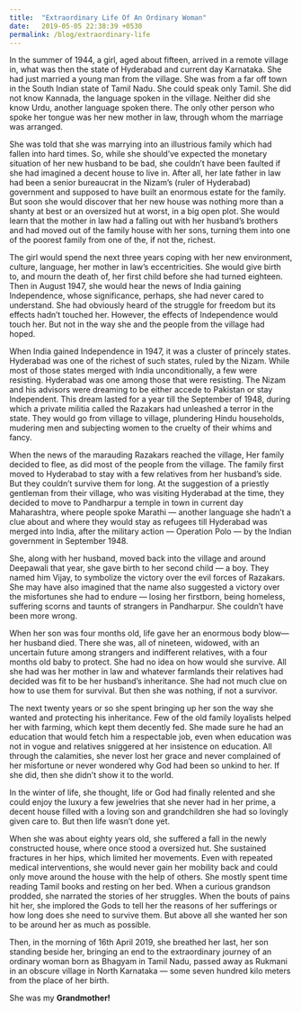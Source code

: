 ```yaml
---
title:  "Extraordinary Life Of An Ordinary Woman"
date:   2019-05-05 22:38:39 +0530
permalink: /blog/extraordinary-life
---
```


In the summer of 1944, a girl, aged about fifteen, arrived in a remote village in, what was then the state of Hyderabad and current day Karnataka. She had just married a young man from the village. She was from a far off town in the South Indian state of Tamil Nadu. She could speak only Tamil. She did not know Kannada, the language spoken in the village. Neither did she know Urdu, another language spoken there. The only other person who spoke her tongue was her new mother in law, through whom the marriage was arranged.

She was told that she was marrying into an illustrious family which had fallen into hard times. So, while she should’ve expected the monetary situation of her new husband to be bad, she couldn’t have been faulted if she had imagined a decent house to live in. After all, her late father in law had been a senior bureaucrat in the Nizam’s (ruler of Hyderabad) government and supposed to have built an enormous estate for the family. But soon she would discover that her new house was nothing more than a shanty at best or an oversized hut at worst, in a big open plot. She would learn that the mother in law had a falling out with her husband’s brothers and had moved out of the family house with her sons, turning them into one of the poorest family from one of the, if not the, richest.

The girl would spend the next three years coping with her new environment, culture, language, her mother in law’s eccentricities. She would give birth to, and mourn the death of, her first child before she had turned eighteen. Then in August 1947, she would hear the news of India gaining Independence, whose significance, perhaps, she had never cared to understand. She had obviously heard of the struggle for freedom but its effects hadn’t touched her. However, the effects of Independence would touch her. But not in the way she and the people from the village had hoped.

When India gained Independence in 1947, it was a cluster of princely states. Hyderabad was one of the richest of such states, ruled by the Nizam. While most of those states merged with India unconditionally, a few were resisting. Hyderabad was one among those that were resisting. The Nizam and his advisors were dreaming to be either accede to Pakistan or stay Independent. This dream lasted for a year till the September of 1948, during which a private militia called the Razakars had unleashed a terror in the state. They would go from village to village, plundering Hindu households, mudering men and subjecting women to the cruelty of their whims and fancy.

When the news of the marauding Razakars reached the village, Her family decided to flee, as did most of the people from the village. The family first moved to Hyderabad to stay with a few relatives from her husband’s side. But they couldn’t survive them for long. At the suggestion of a priestly gentleman from their village, who was visiting Hyderabad at the time, they decided to move to Pandharpur a temple in town in current day Maharashtra, where people spoke Marathi — another language she hadn’t a clue about and where they would stay as refugees till Hyderabad was merged into India, after the military action — Operation Polo — by the Indian government in September 1948.

She, along with her husband, moved back into the village and around Deepawali that year, she gave birth to her second child — a boy. They named him Vijay, to symbolize the victory over the evil forces of Razakars. She may have also imagined that the name also suggested a victory over the misfortunes she had to endure — losing her firstborn, being homeless, suffering scorns and taunts of strangers in Pandharpur. She couldn’t have been more wrong.

When her son was four months old, life gave her an enormous body blow— her husband died. There she was, all of nineteen, widowed, with an uncertain future among strangers and indifferent relatives, with a four months old baby to protect. She had no idea on how would she survive. All she had was her mother in law and whatever farmlands their relatives had decided was fit to be her husband’s inheritance. She had not much clue on how to use them for survival. But then she was nothing, if not a survivor.

The next twenty years or so she spent bringing up her son the way she wanted and protecting his inheritance. Few of the old family loyalists helped her with farming, which kept them decently fed. She made sure he had an education that would fetch him a respectable job, even when education was not in vogue and relatives sniggered at her insistence on education. All through the calamities, she never lost her grace and never complained of her misfortune or never wondered why God had been so unkind to her. If she did, then she didn’t show it to the world.

In the winter of life, she thought, life or God had finally relented and she could enjoy the luxury a few jewelries that she never had in her prime, a decent house filled with a loving son and grandchildren she had so lovingly given care to. But then life wasn’t done yet.

When she was about eighty years old, she suffered a fall in the newly constructed house, where once stood a oversized hut. She sustained fractures in her hips, which limited her movements. Even with repeated medical interventions, she would never gain her mobility back and could only move around the house with the help of others. She mostly spent time reading Tamil books and resting on her bed. When a curious grandson prodded, she narrated the stories of her struggles. When the bouts of pains hit her, she implored the Gods to tell her the reasons of her sufferings or how long does she need to survive them. But above all she wanted her son to be around her as much as possible.

Then, in the morning of 16th April 2019, she breathed her last, her son standing beside her, bringing an end to the extraordinary journey of an ordinary woman born as Bhagyam in Tamil Nadu, passed away as Rukmani in an obscure village in North Karnataka — some seven hundred kilo meters from the place of her birth.

She was my **Grandmother!**